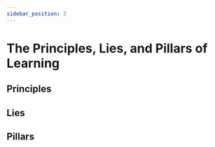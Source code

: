 ```yaml
---
sidebar_position: 3
---
```


# The Principles, Lies, and Pillars of Learning

## Principles

## Lies

## Pillars
